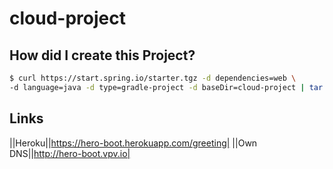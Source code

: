 # cloud-project

## How did I create this Project?

```bash
$ curl https://start.spring.io/starter.tgz -d dependencies=web \
-d language=java -d type=gradle-project -d baseDir=cloud-project | tar -xzvf -
```

## Links

||Heroku||https://hero-boot.herokuapp.com/greeting|
||Own DNS||http://hero-boot.vpv.io|